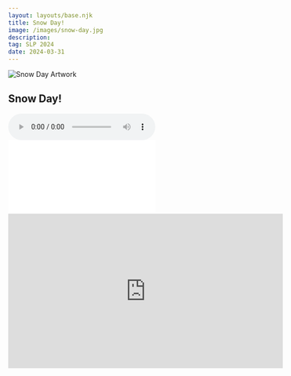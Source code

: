 ```yaml
---
layout: layouts/base.njk
title: Snow Day!
image: /images/snow-day.jpg
description:
tag: SLP 2024
date: 2024-03-31
---
```


![Snow Day Artwork](/images/snow-day.jpg)

## Snow Day!

<audio controls>
  <source src="/audios/snow-day.mp3" type="audio/mpeg">
  Your browser does not support the audio element.
</audio>

<embed class="score" src="/scores/snow-day.pdf" type="application/pdf">

<iframe width="560" height="315" src="https://www.youtube.com/embed/9FKEJ1jhxBc?si=9jUVggcLCNPJVGBh&amp;start=122" title="YouTube video player" frameborder="0" allow="accelerometer; autoplay; clipboard-write; encrypted-media; gyroscope; picture-in-picture; web-share" referrerpolicy="strict-origin-when-cross-origin" allowfullscreen></iframe>
